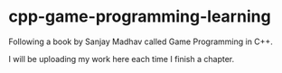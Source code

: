 # cpp-game-programming-learning
Following a book by Sanjay Madhav called Game Programming in C++.

I will be uploading my work here each time I finish a chapter.
